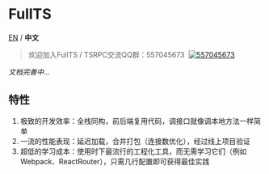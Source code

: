 FullTS
===

[EN](https://github.com/k8w/fullts/blob/master/README.md) / **中文**

> 欢迎加入FullTS / TSRPC交流QQ群：557045673&nbsp;
[![557045673](http://pub.idqqimg.com/wpa/images/group.png)](http://shang.qq.com/wpa/qunwpa?idkey=77c812b8bbe1f5b037b1c98409aee92f893881fc38afb001d401b399673e2eae)

*文档完善中...*

## 特性
1. 极致的开发效率：全栈同构，前后端复用代码，调接口就像调本地方法一样简单
1. 一流的性能表现：延迟加载，合并打包（连接数优化），经过线上项目验证
1. 超低的学习成本：使用时下最流行的工程化工具，而无需学习它们（例如Webpack、ReactRouter），只需几行配置即可获得最佳实践